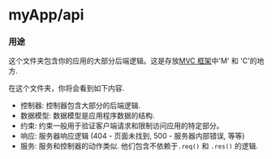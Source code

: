 # myApp/api
### 用途
这个文件夹包含你的应用的大部分后端逻辑。这是存放[MVC 框架](http://en.wikipedia.org/wiki/Model%E2%80%93view%E2%80%93controller)中'M' 和 'C'的地方.

在这个文件夹，你将会看到如下内容.

- 控制器: 控制器包含大部分的后端逻辑.
- 数据模型: 数据模型是应用程序数据的结构.
- 约束: 约束一般用于验证客户端请求和限制访问应用的特定部分。
- 响应: 服务器响应逻辑 (404 - 页面未找到, 500 - 服务器内部错误, 等等)
- 服务: 服务和控制器的动作类似. 他们包含不依赖于`.req()` 和 `.res()` 的逻辑.  

